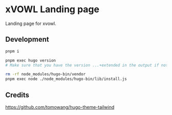 # xVOWL Landing page

Landing page for xvowl.

## Development

```bash
pnpm i

pnpm exec hugo version
# Make sure that you have the version ...+extended in the output if not do following workaround

rm -rf node_modules/hugo-bin/vendor
pnpm exec node ./node_modules/hugo-bin/lib/install.js

```

## Credits

https://github.com/tomowang/hugo-theme-tailwind
